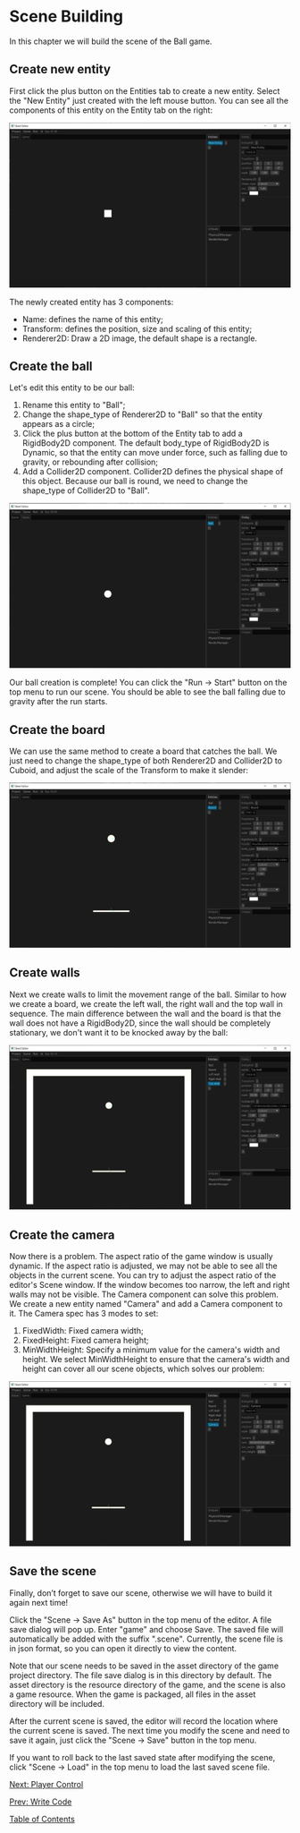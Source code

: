 # Scene Building

In this chapter we will build the scene of the Ball game.

## Create new entity

First click the plus button on the Entities tab to create a new entity. Select the "New Entity" just created with the left mouse button. You can see all the components of this entity on the Entity tab on the right:

![image](../images/create-new-entity.png)

The newly created entity has 3 components:
* Name: defines the name of this entity;
* Transform: defines the position, size and scaling of this entity;
* Renderer2D: Draw a 2D image, the default shape is a rectangle.

## Create the ball

Let's edit this entity to be our ball:
1. Rename this entity to "Ball";
2. Change the shape_type of Renderer2D to "Ball" so that the entity appears as a circle;
3. Click the plus button at the bottom of the Entity tab to add a RigidBody2D component. The default body_type of RigidBody2D is Dynamic, so that the entity can move under force, such as falling due to gravity, or rebounding after collision;
4. Add a Collider2D component. Collider2D defines the physical shape of this object. Because our ball is round, we need to change the shape_type of Collider2D to "Ball".

![image](../images/create-ball.png)

Our ball creation is complete! You can click the "Run -> Start" button on the top menu to run our scene. You should be able to see the ball falling due to gravity after the run starts.

## Create the board

We can use the same method to create a board that catches the ball. We just need to change the shape_type of both Renderer2D and Collider2D to Cuboid, and adjust the scale of the Transform to make it slender:

![image](../images/create-board.png)

## Create walls

Next we create walls to limit the movement range of the ball. Similar to how we create a board, we create the left wall, the right wall and the top wall in sequence. The main difference between the wall and the board is that the wall does not have a RigidBody2D, since the wall should be completely stationary, we don't want it to be knocked away by the ball:

![image](../images/create-walls.png)

## Create the camera

Now there is a problem. The aspect ratio of the game window is usually dynamic. If the aspect ratio is adjusted, we may not be able to see all the objects in the current scene. You can try to adjust the aspect ratio of the editor's Scene window. If the window becomes too narrow, the left and right walls may not be visible. The Camera component can solve this problem. We create a new entity named "Camera" and add a Camera component to it. The Camera spec has 3 modes to set:
1. FixedWidth: Fixed camera width;
2. FixedHeight: Fixed camera height;
3. MinWidthHeight: Specify a minimum value for the camera's width and height.
We select MinWidthHeight to ensure that the camera's width and height can cover all our scene objects, which solves our problem:

![image](../images/create-camera.png)

## Save the scene

Finally, don’t forget to save our scene, otherwise we will have to build it again next time!

Click the "Scene -> Save As" button in the top menu of the editor. A file save dialog will pop up. Enter "game" and choose Save. The saved file will automatically be added with the suffix ".scene". Currently, the scene file is in json format, so you can open it directly to view the content.

Note that our scene needs to be saved in the asset directory of the game project directory. The file save dialog is in this directory by default. The asset directory is the resource directory of the game, and the scene is also a game resource. When the game is packaged, all files in the asset directory will be included.

After the current scene is saved, the editor will record the location where the current scene is saved. The next time you modify the scene and need to save it again, just click the "Scene -> Save" button in the top menu.

If you want to roll back to the last saved state after modifying the scene, click "Scene -> Load" in the top menu to load the last saved scene file.

[Next: Player Control][6]

[Prev: Write Code][4]

[Table of Contents][0]

[0]: table-of-contents.md
[1]: 1-introduction.md
[2]: 2-run-steel-editor.md
[3]: 3-create-project.md
[4]: 4-write-code.md
[5]: 5-scene-building.md
[6]: 6-player-control.md
[7]: 7-push-the-ball.md
[8]: 8-game-lost.md
[9]: 9-main-menu.md
